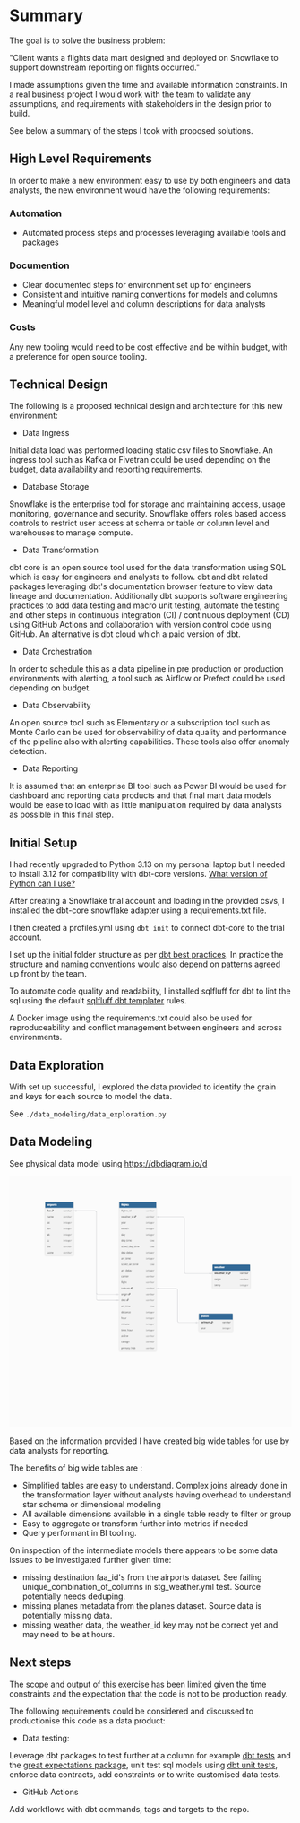 # Summary 

The goal is to solve the business problem:

"Client wants a flights data mart designed and deployed on Snowflake to support downstream reporting on flights occurred."

I made assumptions given the time and available information constraints. In a real business project I would work with the team to validate any assumptions, and requirements with stakeholders in the design prior to build.

See below a summary of the steps I took with proposed solutions.

## High Level Requirements

In order to make a new environment easy to use by both engineers and data analysts, the new environment would have the following requirements:

### Automation

- Automated process steps and processes leveraging available tools and packages

### Documention

- Clear documented steps for environment set up for engineers
- Consistent and intuitive naming conventions for models and columns
- Meaningful model level and column descriptions for data analysts 

### Costs

Any new tooling would need to be cost effective and be within budget, with a  preference for open source tooling.

## Technical Design

The following is a proposed technical design and architecture for this new environment:

- Data Ingress 

Initial data load was performed loading static csv files to Snowflake. An ingress tool such as Kafka or Fivetran could be used depending on the budget, data availability and reporting requirements.

- Database Storage

Snowflake is the enterprise tool for storage and maintaining access, usage monitoring, governance and security. Snowflake offers roles based access controls to restrict user access at schema or table or column level and warehouses to manage compute. 

- Data Transformation

dbt core is an open source tool used for the data transformation using SQL which is easy for engineers and analysts to follow. dbt and dbt related packages leveraging dbt's documentation browser feature to view data lineage and documentation. Additionally dbt supports software engineering practices to add data testing and macro unit testing, automate the testing and other steps in continuous integration (CI) / continuous deployment (CD)  using GitHub Actions and collaboration with version control code using GitHub. An alternative is dbt cloud which a paid version of dbt.

- Data Orchestration

In order to schedule this as a data pipeline in pre production or production environments with alerting,  a tool such as Airflow or Prefect could be used depending on budget.

- Data Observability

An open source tool such as Elementary or a subscription tool such as Monte Carlo can be used for observability of data quality and performance of the pipeline also with alerting capabilities. These tools also offer anomaly detection.

- Data Reporting

It is assumed that an enterprise BI tool such as Power BI would be used for dashboard and reporting data products and that final mart data models would be ease to load with as little manipulation required by data analysts as possible in this final step.

## Initial Setup

I had recently upgraded to Python 3.13 on my personal laptop but I needed to install 3.12 for compatibility with dbt-core versions.
[What version of Python can I use?](https://docs.getdbt.com/faqs/Core/install-python-compatibility)

After creating a Snowflake trial account and loading in the provided csvs, I installed the dbt-core snowflake adapter using a requirements.txt file.

I then created a profiles.yml using `dbt init` to connect dbt-core to the trial account.

I set up the initial folder structure as per [dbt best practices](https://docs.getdbt.com/best-practices). In practice the structure and naming conventions would also depend on patterns agreed up front by the team.

To automate code quality and readability, I installed sqlfluff for dbt to lint the sql using the default [sqlfluff dbt templater](https://docs.sqlfluff.com/en/stable/configuration/templating/dbt.html) rules.

A Docker image using the requirements.txt could also be used for reproduceability  and conflict management between engineers and across environments.

## Data Exploration

With set up successful, I explored the data provided to identify the grain and keys for each source to model the data.

See ``./data_modeling/data_exploration.py``

## Data Modeling

See physical data model using https://dbdiagram.io/d

<img src='./data_modeling/physical_data_model_dbdiagramio.png'>

Based on the information provided I have created big wide tables for use by data analysts for reporting.

The benefits of big wide tables are :
- Simplified tables are easy to understand. Complex joins already done in the transformation layer without analysts having overhead to understand star schema or dimensional modeling
- All available dimensions available in a single table ready to filter or group
- Easy to aggregate or transform further into metrics if needed
- Query performant in BI tooling.

On inspection of the intermediate models there appears to be some data issues to be investigated further given time:
- missing destination faa_id's from the airports dataset. See failing unique_combination_of_columns in stg_weather.yml test. Source potentially needs deduping.
- missing planes metadata from the planes dataset. Source data is potentially missing data.
- missing weather data, the weather_id key may not be correct yet and may need to be at hours.

## Next steps

 The scope and output of this exercise has been limited given the time constraints and the expectation that the code is not to be production ready.
 
 The following requirements could be considered and discussed to productionise this code as a data product: 

- Data testing:

 Leverage dbt packages to test further at a column for example [dbt tests](https://docs.getdbt.com/docs/build/data-tests) and the [great expectations package]( https://github.com/calogica/dbt-expectations/tree/0.10.3/),  unit test sql models using [dbt unit tests](https://docs.getdbt.com/docs/build/unit-tests), enforce data contracts, add constraints or to write customised data tests.

- GitHub Actions

Add workflows with dbt commands, tags and targets to the repo.


